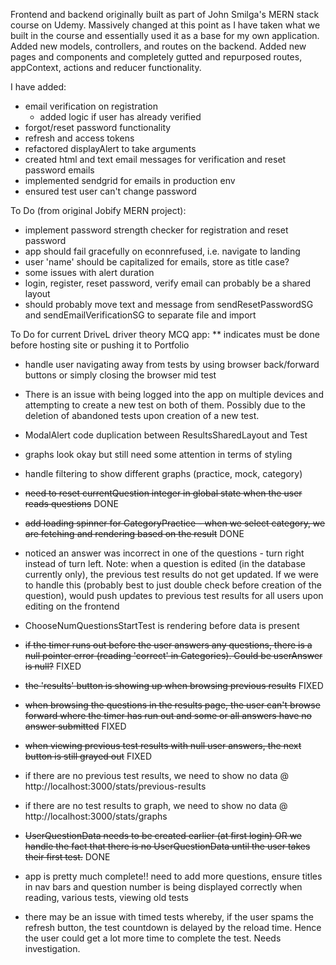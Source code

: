 Frontend and backend originally built as part of John Smilga's MERN stack course on Udemy. Massively changed at this point as I have taken what we built in the course and essentially used it as a base for my own application. Added new models, controllers, and routes on the backend. Added new pages and components and completely gutted and repurposed routes, appContext, actions and reducer functionality.

I have added:

- email verification on registration
  - added logic if user has already verified
- forgot/reset password functionality
- refresh and access tokens
- refactored displayAlert to take arguments
- created html and text email messages for verification and reset password emails
- implemented sendgrid for emails in production env
- ensured test user can't change password

To Do (from original Jobify MERN project):

- implement password strength checker for registration and reset password
- app should fail gracefully on econnrefused, i.e. navigate to landing
- user 'name' should be capitalized for emails, store as title case?
- some issues with alert duration
- login, register, reset password, verify email can probably be a shared layout
- should probably move text and message from sendResetPasswordSG and sendEmailVerificationSG to separate file and import

To Do for current DriveL driver theory MCQ app:
\*\* indicates must be done before hosting site or pushing it to Portfolio

- handle user navigating away from tests by using browser back/forward buttons or simply closing the browser mid test
- There is an issue with being logged into the app on multiple devices and attempting to create a new test on both of them. Possibly due to the deletion of abandoned tests upon creation of a new test.
- ModalAlert code duplication between ResultsSharedLayout and Test
- graphs look okay but still need some attention in terms of styling
- handle filtering to show different graphs (practice, mock, category)
- ~~need to reset currentQuestion integer in global state when the user reads questions~~ DONE
- ~~add loading spinner for CategoryPractice - when we select category, we are fetching and rendering based on the result~~ DONE
- noticed an answer was incorrect in one of the questions - turn right instead of turn left. Note: when a question is edited (in the database currently only), the previous test results do not get updated. If we were to handle this (probably best to just double check before creation of the question), would push updates to previous test results for all users upon editing on the frontend
- ChooseNumQuestionsStartTest is rendering before data is present
- ~~if the timer runs out before the user answers any questions, there is a null pointer error (reading 'correct' in Categories). Could be userAnswer is null?~~ FIXED
- ~~the 'results' button is showing up when browsing previous results~~ FIXED
- ~~when browsing the questions in the results page, the user can't browse forward where the timer has run out and some or all answers have no answer submitted~~ FIXED
- ~~when viewing previous test results with null user answers, the next button is still grayed out~~ FIXED
- if there are no previous test results, we need to show no data @ http://localhost:3000/stats/previous-results
- if there are no test results to graph, we need to show no data @ http://localhost:3000/stats/graphs

- ~~UserQuestionData needs to be created earlier (at first login) OR we handle the fact that there is no UserQuestionData until the user takes their first test.~~ DONE
- app is pretty much complete!! need to add more questions, ensure titles in nav bars and question number is being displayed correctly when reading, various tests, viewing old tests
- there may be an issue with timed tests whereby, if the user spams the refresh button, the test countdown is delayed by the reload time. Hence the user could get a lot more time to complete the test. Needs investigation.
